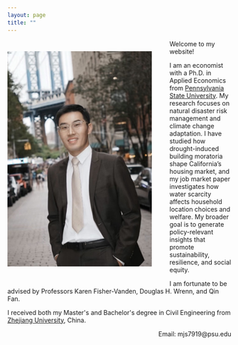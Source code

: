 ```yaml
---
layout: page
title: ""
---
```


<img src="Profile_new.JPG" alt="Profile Picture" style="float: left; margin: 25px 40px 35px 0; width: 325px; height: auto;"/>

Welcome to my website!

I am an economist with a Ph.D. in Applied Economics from [Pennsylvania State University](https://www.psu.edu/). My research focuses on natural disaster risk management and climate change adaptation. I have studied how drought-induced building moratoria shape California’s housing market, and my job market paper investigates how water scarcity affects household location choices and welfare. My broader goal is to generate policy-relevant insights that promote sustainability, resilience, and social equity.

I am fortunate to be advised by Professors Karen Fisher-Vanden, Douglas H. Wrenn, and Qin Fan.

I received both my Master's and Bachelor's degree in Civil Engineering from [Zhejiang University](https://www.zju.edu.cn/english/), China.  




<div style="text-align: right;">
    Email: mjs7919@psu.edu
</div>
